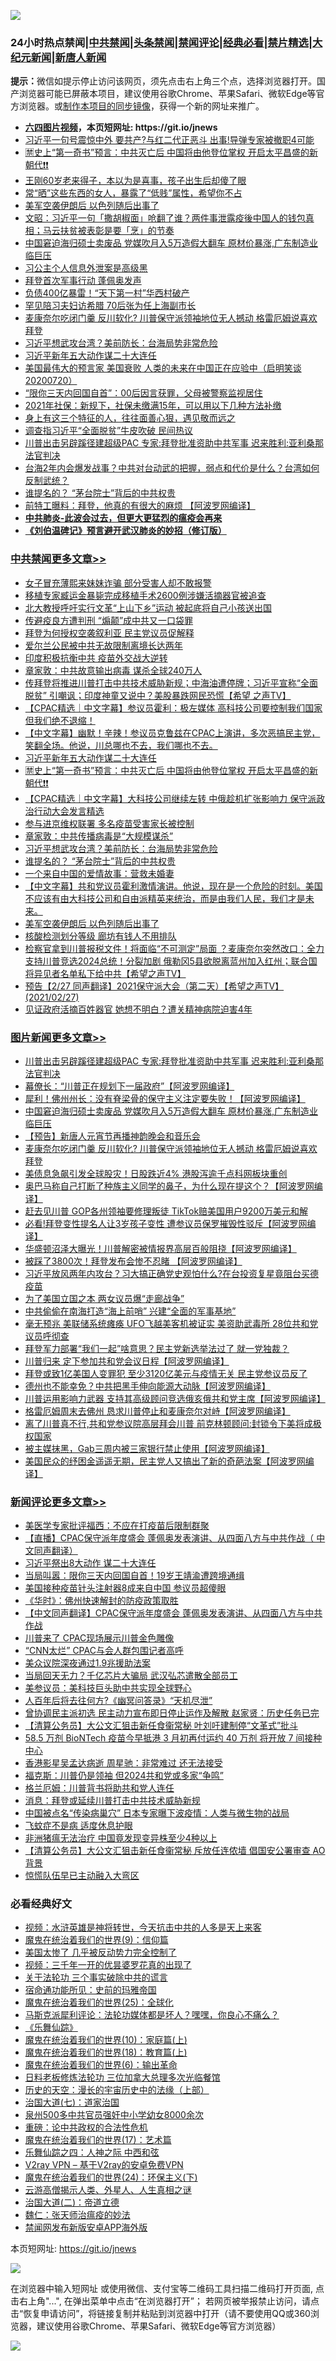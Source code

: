 ![](https://raw.githubusercontent.com/fqnews/bnews/master/64photo/fqnews-qr.jpg)

<div id="tt">
<h3>24小时热点禁闻|<a href="#%E4%B8%AD%E5%85%B1%E7%A6%81%E9%97%BB%E6%9B%B4%E5%A4%9A%E6%96%87%E7%AB%A0">中共禁闻</a>|<a href="#%E5%9B%BE%E7%89%87%E6%96%B0%E9%97%BB%E6%9B%B4%E5%A4%9A%E6%96%87%E7%AB%A0">头条禁闻</a>|<a href="#%E6%96%B0%E9%97%BB%E8%AF%84%E8%AE%BA%E6%9B%B4%E5%A4%9A%E6%96%87%E7%AB%A0">禁闻评论|<a href="#%E5%BF%85%E7%9C%8B%E7%BB%8F%E5%85%B8%E5%A5%BD%E6%96%87">经典必看|<a href="/video.md#%E7%A6%81%E7%89%87%E7%B2%BE%E9%80%89">禁片精选</a>|<a href="https://github.com/fqnews/djy/blob/master/gb/nf1351518.md#1">大纪元新闻</a>|<a href="https://github.com/fqnews/ntdtv/blob/master/gb/prog204.md#1">新唐人新闻</a></h3>
<div><b>提示：</b>微信如提示停止访问该网页，须先点击右上角三个点，选择浏览器打开。国产浏览器可能已屏蔽本项目，建议使用谷歌Chrome、苹果Safari、微软Edge等官方浏览器。或<a href="https://github.com/fqnews/bnews/blob/master/%E5%88%B6%E4%BD%9Cgit%E7%A6%81%E9%97%BB%E9%95%9C%E5%83%8F.md">制作本项目的同步镜像</a>，获得一个新的网址来推广。</div>
<ul>
<li><b><a href="http://d1.bdrive.tk/64.mp4" target="_blank">六四图片视频</a>，本页短网址: https://git.io/jnews</b></li>
<li><a href="/cnnews/20210227/1494773.md">习近平一句号震惊中外 要共产?与红二代正恶斗 出事!导弹专家被撤职4可能</a></li>
<li><a href="/comments/20210227/1495087.md">🈲史上“第一奇书”预言：中共灭亡后 中国将由他登位掌权 开启太平昌盛的新朝代❗❗</a></li>
<li><a href="/yule/20210227/1494893.md">王刚60岁老来得子，本以为是喜事，孩子出生后却傻了眼</a></li>
<li><a href="/funmedia/20210227/1494883.md">常“晒”这些东西的女人，暴露了“低贱”属性，希望你不占</a></li>
<li><a href="/cbnews/20210227/1495020.md">美军空袭伊朗后 以色列随后出事了</a></li>
<li><a href="/cbnews/20210227/1494793.md">文昭：习近平一句「撒胡椒面」呛翻了谁？两件事泄露疫後中国人的钱包真相；马云扶贫被表彰是要「烹」的节奏</a></li>
<li><a href="/topimagenews/20210227/1494827.md">中国窘迫海归硕士卖废品 党媒吹月入5万造假大翻车 原材价暴涨,广东制造业临巨压</a></li>
<li><a href="/cbnews/20210227/1494963.md">习公主个人信息外泄案是高级黑</a></li>
<li><a href="/headline/20210227/1494781.md">拜登首次军事行动 蓬佩奥发声</a></li>
<li><a href="/finance/20210227/1495107.md">负债400亿暴雷！“天下第一村”华西村破产</a></li>
<li><a href="/headline/20210227/1495088.md">罕见陪习夫妇访希腊 70后张为任上海副市长</a></li>
<li><a href="/topimagenews/20210227/1494739.md">麦康奈尔吃闭门羹 反川软化? 川普保守派领袖地位无人撼动 格雷厄姆说喜欢拜登</a></li>
<li><a href="/cbnews/20210227/1495030.md">习近平想武攻台湾？美前防长：台海局势非常危险</a></li>
<li><a href="/cbnews/20210227/1495106.md">习近平新年五大动作谋二十大连任</a></li>
<li><a href="/bannedvideo/20210227/1495046.md">美国最伟大的预言家 美国衰败 人类的未来在中国正在应验中（启明笑谈20200720）</a></li>
<li><a href="/headline/20210227/1494876.md">“限你三天内回国自首”：00后因言获罪，父母被警察监视居住</a></li>
<li><a href="/lifebaike/20210227/1494946.md">2021年社保：新规下，社保未缴满15年，可以用以下几种方法补缴</a></li>
<li><a href="/funmedia/20210227/1494964.md">身上有这三个特征的人，往往面善心狠，遇见敬而远之</a></li>
<li><a href="/comments/20210227/1495038.md">调查指习近平“全面脱贫”牛皮吹破 民间热议</a></li>
<li><a href="/topimagenews/20210227/1495089.md">川普出击另辟蹊径建超级PAC 专家:拜登批准资助中共军事 迟来胜利:亚利桑那法官判决</a></li>
<li><a href="/comments/20210227/1494864.md">台海2年内会爆发战事？中共对台动武的把握，弱点和代价是什么？台湾如何反制武统？</a></li>
<li><a href="/cbnews/20210227/1495029.md">谁提名的？ “茅台院士”背后的中共权贵</a></li>
<li><a href="/cnnews/20210227/1495013.md">前特工曝料：拜登，他真的有很大的麻烦 【阿波罗网编译】</a></li>
<li><b><a href="/comments/20200211/1275071.md" target="_blank">中共肺炎-此波会过去，但更大更猛烈的瘟疫会再来</a></b></li>
<li><b><a href="/comments/20200207/1272816.md" target="_blank">《刘伯温碑记》预言避开武汉肺炎的妙招（修订版）</a></b></li>
</ul>
</div>

<div class="catlist">
<h3><a href="/cbnews/" target="_blank">中共禁闻</a><span><a href="/cbnews/" target="_blank" rel="nofollow">更多文章>></a></span></h3>
<ul>
<li><a href="/cbnews/20210228/1495302.md" target="_blank">女子冒充薄熙来妹妹诈骗 部分受害人却不敢报警</a></li>
<li><a href="/cbnews/20210228/1495301.md" target="_blank">移植专家臧运金暴毙完成移植手术2600例涉嫌活摘器官被追查</a></li>
<li><a href="/cbnews/20210228/1495280.md" target="_blank">北大教授呼吁实行文革“上山下乡”运动 被起底将自己小孩送出国</a></li>
<li><a href="/cbnews/20210227/1495175.md" target="_blank">传避疫良方遭判刑 “煽颠”成中共又一口袋罪</a></li>
<li><a href="/cbnews/20210227/1495159.md" target="_blank">拜登为何授权空袭叙利亚 民主党议员促解释</a></li>
<li><a href="/cbnews/20210227/1495158.md" target="_blank">爱尔兰公民被中共无故限制离境长达两年</a></li>
<li><a href="/cbnews/20210227/1495152.md" target="_blank">印度积极抗衡中共 疫苗外交战大逆转</a></li>
<li><a href="/cbnews/20210227/1495151.md" target="_blank">章家敦：中共故意输出病毒 谋杀全球240万人</a></li>
<li><a href="/comments/20210227/1495123.md" target="_blank">传拜登将推进川普打击中共技术威胁新规；中海油遭停牌；习近平宣称“全面脱贫” 引嘲讽；印度神童又说中？美股暴跌网民恐慌【希望 之声TV】</a></li>
<li><a href="/comments/20210227/1495122.md" target="_blank">【CPAC精选｜中文字幕】参议员霍利：极左媒体 高科技公司要控制我们国家 但我们绝不退缩！</a></li>
<li><a href="/comments/20210227/1495111.md" target="_blank">【中文字幕】幽默！辛辣！参议员克鲁兹在CPAC上演讲，多次恶搞民主党，笑翻全场。他说，川总哪也不去，我们哪也不去。</a></li>
<li><a href="/cbnews/20210227/1495106.md" target="_blank">习近平新年五大动作谋二十大连任</a></li>
<li><a href="/comments/20210227/1495087.md" target="_blank">🈲史上“第一奇书”预言：中共灭亡后 中国将由他登位掌权 开启太平昌盛的新朝代❗❗</a></li>
<li><a href="/comments/20210227/1495081.md" target="_blank">【CPAC精选｜中文字幕】大科技公司继续左转 中俄趁机扩张影响力 保守派政治行动大会发言精选</a></li>
<li><a href="/cbnews/20210227/1495065.md" target="_blank">参与进京维权联署 多名疫苗受害家长被控制</a></li>
<li><a href="/cbnews/20210227/1495042.md" target="_blank">章家敦：中共传播病毒是“大规模谋杀”</a></li>
<li><a href="/cbnews/20210227/1495030.md" target="_blank">习近平想武攻台湾？美前防长：台海局势非常危险</a></li>
<li><a href="/cbnews/20210227/1495029.md" target="_blank">谁提名的？ “茅台院士”背后的中共权贵</a></li>
<li><a href="/cbnews/20210227/1495028.md" target="_blank">一个来自中国的爱情故事：营救未婚妻</a></li>
<li><a href="/comments/20210227/1495025.md" target="_blank">【中文字幕】共和党议员霍利激情演讲。他说，现在是一个危险的时刻。美国不应该有由大科技公司和自由派精英来统治，而是由我们人民，我们才是未来。</a></li>
<li><a href="/cbnews/20210227/1495020.md" target="_blank">美军空袭伊朗后 以色列随后出事了</a></li>
<li><a href="/cbnews/20210227/1494977.md" target="_blank">核酸检测划分等级 廊坊有钱人不用排队</a></li>
<li><a href="/comments/20210227/1494976.md" target="_blank">检察官拿到川普报税文件！将面临“不可测定”局面 ？麦康奈尔突然改口：全力支持川普竞选2024总统！分裂加剧 俄勒冈5县欲脱离蓝州加入红州；联合国将异见者名单私下给中共【希望之声TV】</a></li>
<li><a href="/comments/20210227/1494975.md" target="_blank">预告【2/27  同声翻译】2021保守派大会（第二天）【希望之声TV】(2021/02/27)</a></li>
<li><a href="/cbnews/20210227/1494974.md" target="_blank">见证政府活摘百姓器官 她想不明白？遭关精神病院迫害4年</a></li>

</ul>
</div>
<div class="catlist">
<h3><a href="/topimagenews/" target="_blank">图片新闻</a><span><a href="/topimagenews/" target="_blank" rel="nofollow">更多文章>></a></span></h3>
<ul>
<li><a href="/topimagenews/20210227/1495089.md" target="_blank">川普出击另辟蹊径建超级PAC 专家:拜登批准资助中共军事 迟来胜利:亚利桑那法官判决</a></li>
<li><a href="/topimagenews/20210227/1495000.md" target="_blank">幕僚长：“川普正在规划下一届政府”【阿波罗网编译】</a></li>
<li><a href="/topimagenews/20210227/1494942.md" target="_blank">犀利！佛州州长：没有脊梁骨的保守主义注定要失败！【阿波罗网编译】</a></li>
<li><a href="/topimagenews/20210227/1494827.md" target="_blank">中国窘迫海归硕士卖废品 党媒吹月入5万造假大翻车 原材价暴涨,广东制造业临巨压</a></li>
<li><a href="/comments/20210227/1494683.md" target="_blank">【预告】新唐人元宵节再播神韵晚会和音乐会</a></li>
<li><a href="/topimagenews/20210227/1494739.md" target="_blank">麦康奈尔吃闭门羹 反川软化? 川普保守派领袖地位无人撼动 格雷厄姆说喜欢拜登</a></li>
<li><a href="/topimagenews/20210227/1494687.md" target="_blank">美债息急飙引发全球股灾！日股跌近4% 港股泻逾千点科网板块重创</a></li>
<li><a href="/topimagenews/20210226/1494482.md" target="_blank">奥巴马称自己打断了种族主义同学的鼻子，为什么现在提这个？【阿波罗网编译】</a></li>
<li><a href="/topimagenews/20210226/1494466.md" target="_blank">赶去见川普 GOP各州领袖要修理叛徒 TikTok赔美国用户9200万美元和解</a></li>
<li><a href="/topimagenews/20210226/1494385.md" target="_blank">必看!拜登变性提名人让3岁孩子变性 遭参议员保罗摧毁性驳斥【阿波罗网编译】</a></li>
<li><a href="/topimagenews/20210226/1494383.md" target="_blank">华盛顿沼泽大曝光！川普解密被情报界高层百般阻挠【阿波罗网编译】</a></li>
<li><a href="/topimagenews/20210226/1494229.md" target="_blank">被踩了3800次！拜登发布会惨不忍睹 【阿波罗网编译】</a></li>
<li><a href="/topimagenews/20210226/1494176.md" target="_blank">习近平放风两年内攻台？习大搞正确党史观怕什么?在台投资复星竟阻台买德疫苗</a></li>
<li><a href="/topimagenews/20210226/1494174.md" target="_blank">为了美国立国之本 两女议员爆“走廊战争”</a></li>
<li><a href="/topimagenews/20210226/1494154.md" target="_blank">中共偷偷在南海打造“海上前哨” 兴建“全面的军事基地”</a></li>
<li><a href="/topimagenews/20210226/1494070.md" target="_blank">毫无预兆 美联储系统瘫痪 UFO飞越美客机被证实 美资助武毒所 28位共和党议员呼彻查</a></li>
<li><a href="/topimagenews/20210226/1494015.md" target="_blank">拜登军力部署“我们一起”啥意思？民主党新选举法过了 就一党独裁？</a></li>
<li><a href="/topimagenews/20210225/1493879.md" target="_blank">川普归来 定下参加共和党会议日程【阿波罗网编译】</a></li>
<li><a href="/topimagenews/20210225/1493857.md" target="_blank">拜登或致1亿美国人变罪犯 至少3120亿美元与疫情无关 民主党参议员反了</a></li>
<li><a href="/topimagenews/20210225/1493711.md" target="_blank">德州也不能幸免？中共把黑手伸向能源大动脉【阿波罗网编译】</a></li>
<li><a href="/topimagenews/20210225/1493564.md" target="_blank">川普运用影响力武器 支持其高级顾问竞选俄亥俄共和党主席【阿波罗网编译】</a></li>
<li><a href="/topimagenews/20210225/1493255.md" target="_blank">格雷厄姆周末去佛州 恳求川普停止和麦康奈尔对峙【阿波罗网编译】</a></li>
<li><a href="/topimagenews/20210224/1493114.md" target="_blank">离了川普真不行,共和党参议院高层拜会川普 前克林顿顾问:封锁令下美将成极权国家</a></li>
<li><a href="/topimagenews/20210224/1493112.md" target="_blank">被主媒抹黑，Gab三周内被三家银行禁止使用【阿波罗网编译】</a></li>
<li><a href="/topimagenews/20210224/1493090.md" target="_blank">美国民众的纾困金遥遥无期，民主党人又搞出了新的奇葩法案【阿波罗网编译】</a></li>

</ul>
</div>
<div class="catlist">
<h3><a href="/comments/" target="_blank">新闻评论</a><span><a href="/comments/" target="_blank" rel="nofollow">更多文章>></a></span></h3>
<ul>
<li><a href="/comments/20210228/1495298.md" target="_blank">美医学专家批评福西：不应在打疫苗后限制群聚</a></li>
<li><a href="/comments/20210228/1495294.md" target="_blank">【直播】CPAC保守派年度盛会 蓬佩奥发表演讲、从四面八方与中共作战（ 中文同声翻译）</a></li>
<li><a href="/comments/20210228/1495293.md" target="_blank">习近平祭出8大动作 谋二十大连任</a></li>
<li><a href="/comments/20210228/1495292.md" target="_blank">当局叫嚣：限你三天内回国自首！19岁王靖渝遭跨境通缉</a></li>
<li><a href="/comments/20210228/1495291.md" target="_blank">美国接种疫苗针头注射器8成来自中国 参议员超傻眼</a></li>
<li><a href="/comments/20210228/1495285.md" target="_blank">《华时》：佛州快速解封的防疫政策取胜</a></li>
<li><a href="/comments/20210228/1495277.md" target="_blank">【中文同声翻译】CPAC保守派年度盛会 蓬佩奥发表演讲、从四面八方与中共作战</a></li>
<li><a href="/comments/20210228/1495276.md" target="_blank">川普来了 CPAC现场展示川普金色雕像</a></li>
<li><a href="/comments/20210228/1495275.md" target="_blank">“CNN太烂” CPAC与会人群包围记者高呼</a></li>
<li><a href="/comments/20210228/1495273.md" target="_blank">美众议院深夜通过1.9兆援助法案</a></li>
<li><a href="/comments/20210228/1495261.md" target="_blank">当局回天无力？千亿芯片大骗局 武汉弘芯遣散全部员工</a></li>
<li><a href="/comments/20210228/1495258.md" target="_blank">美参议员：美科技巨头助中共实现全球野心</a></li>
<li><a href="/comments/20210228/1495257.md" target="_blank">人百年后将去往何方?《幽冥问答录》“天机尽泄”</a></li>
<li><a href="/comments/20210228/1495250.md" target="_blank">曾协调民主派初选 民主动力宣布即日停止运作及解散 赵家贤：历史任务已完</a></li>
<li><a href="/comments/20210228/1495249.md" target="_blank">【清算公务员】大公文汇狙击新任食衞常秘 叶刘吁建制停“文革式”批斗</a></li>
<li><a href="/comments/20210228/1495248.md" target="_blank">58.5 万剂 BioNTech 疫苗今早抵港 3 月初再付运约 40 万剂 将开放 7 间接种中心</a></li>
<li><a href="/comments/20210228/1495247.md" target="_blank">香港影星吴孟达病逝 周星驰：非常难过 还无法接受</a></li>
<li><a href="/comments/20210228/1495237.md" target="_blank">福克斯：川普仍是领袖 但2024共和党或多家“争鸣”</a></li>
<li><a href="/comments/20210228/1495226.md" target="_blank">格兰厄姆：川普背书将助共和党人连任</a></li>
<li><a href="/comments/20210228/1495225.md" target="_blank">消息：拜登或延续川普打击中共技术威胁新规</a></li>
<li><a href="/comments/20210228/1495212.md" target="_blank">中国被点名“传染病巢穴” 日本专家曝下波疫情：人类与微生物的战局</a></li>
<li><a href="/comments/20210228/1495211.md" target="_blank">飞蚊症不是病 适度休息护眼</a></li>
<li><a href="/comments/20210228/1495210.md" target="_blank">非洲猪瘟无法治疗 中国竟发现变异株至少4种以上</a></li>
<li><a href="/comments/20210228/1495199.md" target="_blank">【清算公务员】大公文汇狙击新任食衞常秘 斥放任连侬墙 倡国安公署审查 AO 背景</a></li>
<li><a href="/comments/20210228/1495198.md" target="_blank">惊慌队伍早已主动融入大弯区</a></li>

</ul>
</div>

<div class="catlist">
<h3>必看经典好文</h3>
<ul>
<li><a href="/comments/20200623/1273653.md" target="_blank">视频：水浒英雄是神将转世，今天抗击中共的人多是天上来客</a></li>
<li><a href="/topimagenews/20180529/949649.md" target="_blank">魔鬼在统治着我们的世界(9)：信仰篇</a></li>
<li><a href="/comments/20200624/1349702.md" target="_blank">美国太惨了 几乎被反动势力完全控制了</a></li>
<li><a href="/aomi/qiwen/20151223/484507.md" target="_blank">视频：三千年一开的优昙婆罗花真的出现了</a></li>
<li><a href="/cbnews/20200703/1354907.md" target="_blank">关于法轮功 三个事实破除中共的谎言</a></li>
<li><a href="/cbnews/20180711/970353.md" target="_blank">宿命通功能所见：史前的玛雅帝国</a></li>
<li><a href="/comments/20181017/1014654.md" target="_blank">魔鬼在统治着我们的世界(25)：全球化</a></li>
<li><a href="/comments/20210207/1482940.md" target="_blank">马斯克派犀利评论：法轮功媒体都是坏人？嘿嘿，你良心不痛么？</a></li>
<li><a href="/comments/20200527/783191.md" target="_blank">《乐舞仙踪》</a></li>
<li><a href="/topimagenews/20180529/950153.md" target="_blank">魔鬼在统治着我们的世界(10)：家庭篇(上)</a></li>
<li><a href="/topimagenews/20180701/965109.md" target="_blank">魔鬼在统治着我们的世界(18)：教育篇(上)</a></li>
<li><a href="/topimagenews/20180524/947358.md" target="_blank">魔鬼在统治着我们的世界(6)：输出革命</a></li>
<li><a href="/comments/20200531/1337359.md" target="_blank">日料老板修炼法轮功 三位加拿大总理多次光临餐馆</a></li>
<li><a href="/tculture/20121025/73065.md" target="_blank">历史的天空：漫长的宇宙历史中的法缘（上部）</a></li>
<li><a href="/cbnews/20190424/913985.md" target="_blank">治国大道(七)：道家治国</a></li>
<li><a href="/comments/20200704/783272.md" target="_blank">泉州500多中共官员强奸中小学幼女8000余次</a></li>
<li><a href="/comments/20200705/783271.md" target="_blank">重磅：论中共政权的合法性危机</a></li>
<li><a href="/topimagenews/20180620/960677.md" target="_blank">魔鬼在统治着我们的世界(17)：艺术篇</a></li>
<li><a href="/tculture/20190101/791144.md" target="_blank">乐舞仙踪之四：人神之际 中西和弦</a></li>
<li><a href="/comments/20200112/1257608.md" target="_blank">V2ray VPN &#8211; 基于V2ray的安卓免费VPN</a></li>
<li><a href="/cbnews/20180907/994846.md" target="_blank">魔鬼在统治着我们的世界(24)：环保主义(下)</a></li>
<li><a href="/comments/20200919/82684.md" target="_blank">云游高僧揭示人类、外星人、人生真相之谜</a></li>
<li><a href="/cbnews/20180308/911611.md" target="_blank">治国大道(二)：帝道立德</a></li>
<li><a href="/comments/20200224/1282494.md" target="_blank">魏仁：张天师治瘟疫的妙法</a></li>
<li><a href="/comments/20200627/783266.md" target="_blank">禁闻网发布新版安卓APP海外版</a></li>

</ul>
</div>

本页短网址: https://git.io/jnews

![](https://raw.githubusercontent.com/fqnews/bnews/master/64photo/fqnews-qr.jpg)

在浏览器中输入短网址 或使用微信、支付宝等二维码工具扫描二维码打开页面, 点击右上角"...", 在弹出菜单中点击“在浏览器打开”； 若网页被举报禁止访问，请点击“恢复申请访问”，将链接复制并粘贴到浏览器中打开（请不要使用QQ或360浏览器，建议使用谷歌Chrome、苹果Safari、微软Edge等官方浏览器）

![](https://raw.githubusercontent.com/fqnews/bnews/master/64photo/wx.jpg)